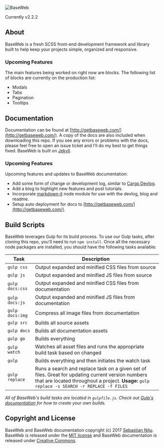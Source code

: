 ![BaseWeb](https://d3vv6lp55qjaqc.cloudfront.net/items/3N173I3s2s211E1q1e1N/baseweb-logo-readme.svg "BaseWeb")

Currently v2.2.2

## About
BaseWeb is a fresh SCSS front-end development framework and library built to help keep your projects simple, organized and responsive.

### Upcoming Features
The main features being worked on right now are blocks. The following list of blocks are currently on the production list:

* Modals
* Tabs
* Pagination
* Tooltips

## Documentation
Documentation can be found at [http://getbaseweb.com/](http://getbaseweb.com/). A copy of the docs are also included when downloading this repo. If you see any errors or problems with the docs, please feel free to open an issue ticket and I'll do my best to get things fixed. BaseWeb is built on [Jekyll](https://jekyllrb.com/).

### Upcoming Features
Upcoming features and updates to BaseWeb documentation:

* Add some form of change or development log, similar to [Cargo Devlog](http://cargocollective.com/devlog).
* Add a blog to highlight new features and post tutorials.
* Incorporate [markdown-it](https://www.npmjs.com/package/markdown-it) node module for use with the devlog, blog and readme.
* Setup auto deployment for docs to [http://getbaseweb.com/](http://getbaseweb.com/).

## Build Scripts

BaseWeb leverages Gulp for its build process. To use our Gulp tasks, after cloning this repo, you'll need to run `npm install`. Once all the necessary node packages are installed, you should have the following tasks available:

| Task | Description |
|------|-------------|
| `gulp css` | Output expanded and minified CSS files from source |
| `gulp js` | Output expanded and minified JS files from source |
| `gulp docs:css` | Output expanded and minified CSS files from documentation |
| `gulp docs:js` | Output expanded and minified JS files from documentation |
| `gulp docs:img` | Compress all image files from documentation |
| `gulp src` | Builds all source assets |
| `gulp docs` | Builds all documentation assets |
| `gulp go` | Builds everything |
| `gulp watch` | Watches all asset files and runs the appropriate build task based on changed |
| `gulp` | Builds everything and then initiates the watch task |
| `gulp replace` | Runs a search and replace task on a given set of files. Great for updating current version numbers that are located throughout a project. **Usage:** `gulp replace -s SEARCH -r REPLACE -f FILES` |

*All of BaseWeb's build tasks are located in `gulpfile.js`. Check out [Gulp's documentation](http://gulpjs.com/) for how to create your own builds.*

## Copyright and License

BaseWeb and BaseWeb documentation copyright (c) 2017 [Sebastian Nitu](http://sebnitu.com). BaseWeb is released under the [MIT license](https://github.com/sebnitu/BaseWeb/blob/master/LICENSE) and BaseWeb documentation is released under [Creative Commons](https://github.com/sebnitu/BaseWeb/blob/master/docs/LICENSE).
